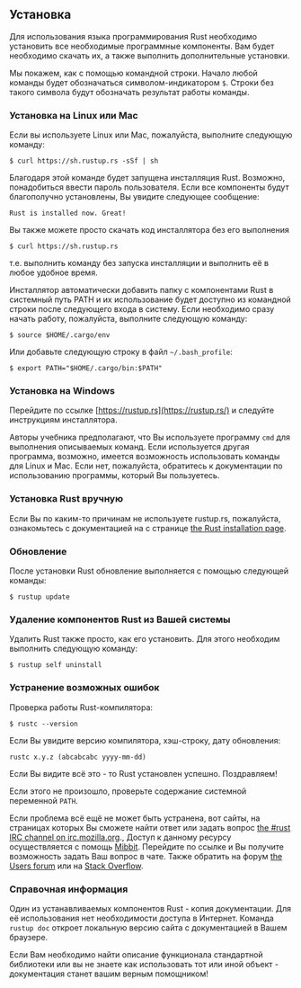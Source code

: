 ﻿## Установка

Для использования языка программирования Rust необходимо установить все необходимые
программные компоненты. Вам будет необходимо скачать их, а также выполнить
дополнительные установки.

Мы покажем, как с помощью командной строки. Начало любой команды будет обозначаться
символом-индикатором `$`. Строки без такого символа будут обозначать результат
работы команды.

### Установка на Linux или Mac

Если вы используете Linux или Mac, пожалуйста, выполните следующую команду:

```shell
$ curl https://sh.rustup.rs -sSf | sh
```

Благодаря этой команде будет запущена инсталляция Rust. Возможно, понадобиться
ввести пароль пользователя. Если все компоненты будут благополучно установлены,
Вы увидите следующее сообщение:

```shell
Rust is installed now. Great!
```

Вы также можете просто скачать код инсталлятора без его выполнения

```shell
$ curl https://sh.rustup.rs
```

т.е. выполнить команду без запуска инсталляции и выполнить её в любое удобное время.

Инсталлятор автоматически добавить папку с компонентами Rust в системный путь PATH
и их использование будет доступно из командной строки после следующего входа в
систему. Если необходимо сразу начать работу, пожалуйста, выполните следующую команду:

```shell
$ source $HOME/.cargo/env
```

Или добавьте следующую строку в файл `~/.bash_profile`:

```shell
$ export PATH="$HOME/.cargo/bin:$PATH"
```

### Установка на Windows

Перейдите по ссылке [https://rustup.rs](https://rustup.rs/)<!-- ignore --> и следуйте инструкциям инсталлятора.

Авторы учебника предполагают, что Вы используете программу `cmd` для выполнения
описываемых команд. Если используется другая программа, возможно, имеется возможность
использовать команды для Linux и Mac. Если нет, пожалуйста, обратитесь к документации
по использованию программы, который Вы пользуетесь.

### Установка Rust вручную

Если Вы по каким-то причинам не используете rustup.rs, пожалуйста, ознакомьтесь с
документацией на с странице [the Rust installation page](https://www.rust-lang.org/install.html).

### Обновление

После установки Rust обновление выполняется с помощью следующей команды:

```shell
$ rustup update
```

### Удаление компонентов Rust из Вашей системы

Удалить Rust также просто, как его установить. Для этого необходим выполнить
следующую команду:

```shell
$ rustup self uninstall
```

### Устранение возможных ошибок

Проверка работы Rust-компилятора:

```shell
$ rustc --version
```

Если Вы увидите версию компилятора, хэш-строку, дату обновления:

```shell
rustc x.y.z (abcabcabc yyyy-mm-dd)
```

Если Вы видите всё это - то Rust установлен успешно. Поздравляем!

Если этого не произошло, проверьте содержание системной переменной `PATH`.

Если проблема всё ещё не может быть устранена, вот сайты, на страницах которых Вы
сможете найти ответ или задать вопрос [the #rust IRC channel on irc.mozilla.org][irc].<!-- ignore -->,
Доступ к данному ресурсу осуществляется с помощь [Mibbit][mibbit]. Перейдите по
ссылке и Вы получите возможность задать Ваш вопрос в чате. Также обратить на форум
[the Users forum][users] или на [Stack Overflow][stackoverflow].

[irc]: irc://irc.mozilla.org/#rust
[mibbit]: http://chat.mibbit.com/?server=irc.mozilla.org&channel=%23rust
[users]: https://users.rust-lang.org/
[stackoverflow]: http://stackoverflow.com/questions/tagged/rust

### Справочная информация

Один из устанавливаемых компонентов Rust - копия документации. Для её использования
нет необходимости доступа в Интернет. Команда `rustup doc` откроет локальную версию
сайта с документацией в Вашем браузере.

Если Вам необходимо найти описание функционала стандартной библиотеки или
вы не знаете как использовать тот или иной объект - документация станет вашим
верным помощником!

